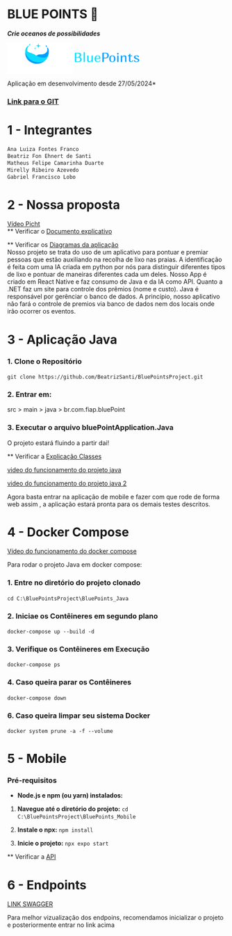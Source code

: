 # BLUE POINTS 🔵
***Crie oceanos de possibilidades***


<div>
<img align="center" alt="logo1" height=30%  width=30% src="documentacao/diagrama/BluePointsLogo.png" />
<img align="center" alt="logo" height=30%  width=30% src="documentacao/diagrama/BluePointsLogo2.png" />
</div>




Aplicação em desenvolvimento desde 27/05/2024*
### [Link para o GIT](https://github.com/BeatrizSanti/BluePoints.git)


<a id="_Integrantes"></a>

# 1 - Integrantes
    Ana Luiza Fontes Franco
    Beatriz Fon Ehnert de Santi
    Matheus Felipe Camarinha Duarte
    Mirelly Ribeiro Azevedo
    Gabriel Francisco Lobo

<a id="_NossaProposta"></a>

# 2 - Nossa proposta
[Vídeo Picht](https://youtu.be/mFvFRHsU8Xg?si=P_9WpOjzJNJ6lnDd )
<br>
** Verificar o [Documento explicativo](documentacao/diagramas.md)

** Verificar os [Diagramas da aplicação](documentacao/BluePoints.pdf)
<br>
Nosso projeto se trata do uso de um aplicativo para pontuar e premiar pessoas que estão auxiliando na recolha de lixo nas praias.
A identificação é feita com uma IA criada em python por nós para distinguir diferentes tipos de lixo e pontuar de maneiras diferentes cada um deles.
Nosso App é criado em React Native e faz consumo de Java e da IA como API. Quanto a .NET faz um site para controle dos prêmios (nome e custo).
Java é responsável por gerênciar o banco de dados. A princípio, nosso aplicativo não fará o controle de premios via banco de dados nem dos locais onde irão ocorrer os eventos.


<a id="_Instrucoes"></a>

# 3 - Aplicação Java

### 1. Clone o Repositório
`git clone https://github.com/BeatrizSanti/BluePointsProject.git`

### 2. Entrar em:

src > main > java > br.com.fiap.bluePoint

### 3. Executar o arquivo bluePointApplication.Java
O projeto estará fluindo a partir dai!


** Verificar a [Explicação Classes](documentacao/ExplicacaoClasses.md)

[video do funcionamento do projeto java](https://www.youtube.com/watch?v=nW9KG-lyNZM)

[video do funcionamento do projeto java 2](https://www.youtube.com/watch?v=FpqfzviS82A)

Agora basta entrar na aplicação de mobile e fazer com que rode de forma web
assim , a aplicação estará pronta para os demais testes descritos.


<a id="_DockerCompose"></a>

# 4 - Docker Compose

[Vídeo do funcionamento do docker compose](https://www.youtube.com/watch?v=wRxSx0cyd58)

Para rodar o projeto Java em docker compose:

### 1. Entre no diretório do projeto clonado
`cd C:\BluePointsProject\BluePoints_Java`

### 2. Iniciae os Contêineres em segundo plano
`docker-compose up --build -d`

### 3. Verifique os Contêineres em Execução
`docker-compose ps`

### 4. Caso queira parar os Contêineres
`docker-compose down`

### 6. Caso queira limpar seu sistema Docker
`docker system prune -a -f --volume`

# 5 - Mobile

### Pré-requisitos

* **Node.js e npm (ou yarn) instalados:** 

1. **Navegue até o diretório do projeto:**
 `cd C:\BluePointsProject\BluePoints_Mobile`
  
 
2. **Instale o npx:**
 `npm install`   

3. **Inicie o projeto:**
`npx expo start`

** Verificar a [API](documentacao/API.md)



<a id="_Endpoint"></a>

# 6 -  Endpoints

[LINK SWAGGER](http://localhost/swagger-ui/index.html)

Para melhor vizualização dos endpoins, recomendamos inicializar o projeto e posteriormente entrar no link acima
